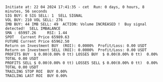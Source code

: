     Initiate at: 22 04 2024 17:41:35 - cet  Run: 0 days, 0 hours, 8 minutes, 56 seconds
    SIG BUY: 0 SIG SELL: 1  SELL SIGNAL
    VOL BUY: 210 VOL SELL: 276
    IMB BUY: 44 IMB SELL: 49  ACTION: Volume INCREASED !  Buy signal detected!  SELL IMBALANCE
    SMA : 65997.26     RSI: 1.44
    SPOT   Current Price 65989.63
    FUTURE Current Price 65962.50
    Return on Investment BUY  (ROI): 0.0000%  Profit/Loss: 0.00 USDT
    Return on Investment SELL (ROI): 0.0000%  Profit/Loss: 0.00 USDT
    PROFITS BUY  $ 0.00(0.00% 0 tt) LOSSES BUY  $ 0.00(0.00% 0 tt)  0.00%  TOTAL 0.00 USDT
    PROFITS SELL $ 0.00(0.00% 0 tt) LOSSES SELL $ 0.00(0.00% 0 tt)  0.00%  TOTAL 0.00 USDT
    TRAILING STOP ROI  BUY 0.00%
    TRAILING LAST ROI  BUY 0.00%
